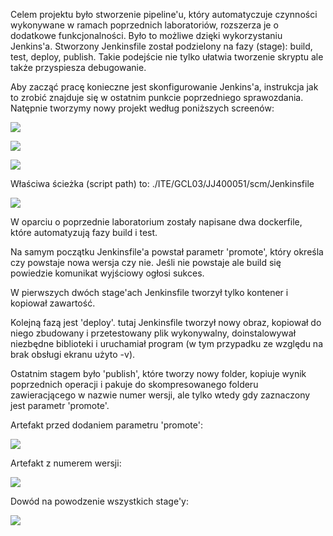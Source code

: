 Celem projektu było stworzenie pipeline'u, który automatyczuje czynności wykonywane w ramach poprzednich laboratoriów, rozszerza je o dodatkowe funkcjonalności. Było to możliwe dzięki wykorzystaniu Jenkins'a. Stworzony Jenkinsfile został podzielony na fazy (stage): build, test, deploy, publish. Takie podejście nie tylko ułatwia tworzenie skryptu ale także przyspiesza debugowanie. 

Aby zacząć pracę konieczne jest skonfigurowanie Jenkins'a, instrukcja jak to zrobić znajduje się w ostatnim punkcie poprzedniego sprawozdania.
Natępnie tworzymy nowy projekt według poniższych screenów:

![](https://github.com/InzynieriaOprogramowaniaAGH/MDO2022_S/blob/JJ400051/ITE/GCL03/JJ400051/Project/1.PNG)

![](https://github.com/InzynieriaOprogramowaniaAGH/MDO2022_S/blob/JJ400051/ITE/GCL03/JJ400051/Project/2.PNG)

![](https://github.com/InzynieriaOprogramowaniaAGH/MDO2022_S/blob/JJ400051/ITE/GCL03/JJ400051/Project/3.PNG)

Właściwa ścieżka (script path) to: ./ITE/GCL03/JJ400051/scm/Jenkinsfile

![](https://github.com/InzynieriaOprogramowaniaAGH/MDO2022_S/blob/JJ400051/ITE/GCL03/JJ400051/Project/4.PNG)


W oparciu o poprzednie laboratorium zostały napisane dwa dockerfile, które automatyzują fazy build i test.

Na samym początku Jenkinsfile'a powstał parametr 'promote', który określa czy powstaje nowa wersja czy nie. Jeśli nie powstaje ale build się powiedzie komunikat wyjściowy ogłosi sukces.

W pierwszych dwóch stage'ach Jenkinsfile tworzył tylko kontener i kopiował zawartość.

Kolejną fazą jest 'deploy'. tutaj Jenkinsfile tworzył nowy obraz, kopiował do niego zbudowany i przetestowany plik wykonywalny, doinstalowywał niezbędne biblioteki i uruchamiał program (w tym przypadku ze względu na brak obsługi ekranu użyto -v).

Ostatnim stagem było 'publish', które tworzy nowy folder, kopiuje wynik poprzednich operacji i pakuje do skompresowanego folderu zawieracjącego w nazwie numer wersji, ale tylko wtedy gdy zaznaczony jest parametr 'promote'.

Artefakt przed dodaniem parametru 'promote':

![](https://github.com/InzynieriaOprogramowaniaAGH/MDO2022_S/blob/JJ400051/ITE/GCL03/JJ400051/Project/artifact.PNG)

Artefakt z numerem wersji:

![](https://github.com/InzynieriaOprogramowaniaAGH/MDO2022_S/blob/JJ400051/ITE/GCL03/JJ400051/Project/artifact_with_checkbox.PNG)

Dowód na powodzenie wszystkich stage'y:

![](https://github.com/InzynieriaOprogramowaniaAGH/MDO2022_S/blob/JJ400051/ITE/GCL03/JJ400051/Project/pipeline_success.PNG)
